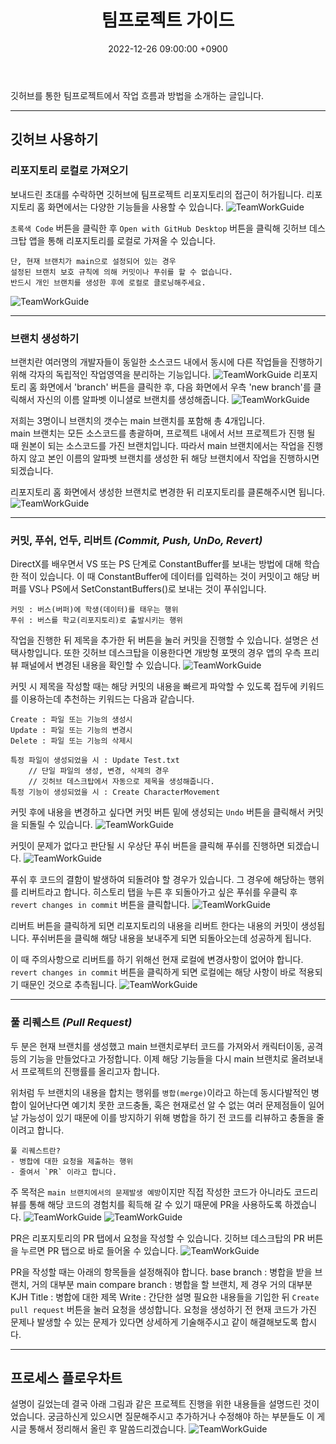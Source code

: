 ﻿---
title: 팀프로젝트 가이드
date: 2022-12-26 09:00:00 +0900
categories: [Development, StillTheyAlive]
tags: [StillTheyAlive]
img_path: /assets/img/posts/TeamWorkGuide/
---

깃허브를 통한 팀프로젝트에서 작업 흐름과 방법을 소개하는 글입니다.

---

## 깃허브 사용하기

### 리포지토리 로컬로 가져오기
보내드린 초대를 수락하면 깃허브에 팀프로젝트 리포지토리의 접근이 허가됩니다. 리포지토리 홈 화면에서는 다양한 기능들을 사용할 수 있습니다.
![TeamWorkGuide](01.PNG)

`초록색 Code` 버튼을 클릭한 후 `Open with GitHub Desktop` 버튼을 클릭해 깃허브 데스크탑 앱을 통해 리포지토리를 로컬로 가져올 수 있습니다.
```
단, 현재 브랜치가 main으로 설정되어 있는 경우
설정된 브랜치 보호 규칙에 의해 커밋이나 푸쉬를 할 수 없습니다.
반드시 개인 브랜치를 생성한 후에 로컬로 클로닝해주세요.
```
![TeamWorkGuide](02.PNG)

---

### 브랜치 생성하기
브랜치란 여러명의 개발자들이 동일한 소스코드 내에서 동시에 다른 작업들을 진행하기 위해 각자의 독립적인 작업영역을 분리하는 기능입니다.
![TeamWorkGuide](03.PNG)
리포지토리 홈 화면에서 'branch' 버튼을 클릭한 후, 다음 화면에서 우측 'new branch'를 클릭해서 자신의 이름 알파벳 이니셜로 브랜치를 생성해줍니다.
![TeamWorkGuide](04.PNG)

저희는 3명이니 브랜치의 갯수는 main 브랜치를 포함해 총 4개입니다.  
main 브랜치는 모든 소스코드를 총괄하며, 프로젝트 내에서 서브 프로젝트가 진행 될 때 원본이 되는 소스코드를 가진 브랜치입니다. 따라서 main 브랜치에서는 작업을 진행하지 않고 본인 이름의 알파벳 브랜치를 생성한 뒤 해당 브랜치에서 작업을 진행하시면 되겠습니다.  

리포지토리 홈 화면에서 생성한 브랜치로 변경한 뒤 리포지토리를 클론해주시면 됩니다.
![TeamWorkGuide](10.PNG)

---

### 커밋, 푸쉬, 언두, 리버트 _(Commit, Push, UnDo, Revert)_
DirectX를 배우면서 VS 또는 PS 단계로 ConstantBuffer를 보내는 방법에 대해 학습한 적이 있습니다. 이 때 ConstantBuffer에 데이터를 입력하는 것이 커밋이고 해당 버퍼를 VS나 PS에서 SetConstantBuffers()로 보내는 것이 푸쉬입니다.
```
커밋 : 버스(버퍼)에 학생(데이터)를 태우는 행위
푸쉬 : 버스를 학교(리포지토리)로 출발시키는 행위
```

작업을 진행한 뒤 제목을 추가한 뒤 버튼을 눌러 커밋을 진행할 수 있습니다. 설명은 선택사항입니다. 또한 깃허브 데스크탑을 이용한다면 개방형 포맷의 경우 앱의 우측 프리뷰 패널에서 변경된 내용을 확인할 수 있습니다.
![TeamWorkGuide](05.PNG)

커밋 시 제목을 작성할 때는 해당 커밋의 내용을 빠르게 파악할 수 있도록 접두에 키워드를 이용하는데 추천하는 키워드는 다음과 같습니다.
```
Create : 파일 또는 기능의 생성시
Update : 파일 또는 기능의 변경시
Delete : 파일 또는 기능의 삭제시

특정 파일이 생성되었을 시 : Update Test.txt
	// 단일 파일의 생성, 변경, 삭제의 경우
	// 깃허브 데스크탑에서 자동으로 제목을 생성해줍니다.
특정 기능이 생성되었을 시 : Create CharacterMovement
```

커밋 후에 내용을 변경하고 싶다면 커밋 버튼 밑에 생성되는 `Undo` 버튼을 클릭해서 커밋을 되돌릴 수 있습니다.
![TeamWorkGuide](06.PNG)

커밋이 문제가 없다고 판단될 시 우상단 푸쉬 버튼을 클릭해 푸쉬를 진행하면 되겠습니다.
![TeamWorkGuide](07.PNG)

푸쉬 후 코드의 결함이 발생하여 되돌려야 할 경우가 있습니다. 그 경우에 해당하는 행위를 리버트라고 합니다. 히스토리 탭을 누른 후 되돌아가고 싶은 푸쉬를 우클릭 후 `revert changes in commit` 버튼을 클릭합니다.
![TeamWorkGuide](08.PNG)

리버트 버튼을 클릭하게 되면 리포지토리의 내용을 리버트 한다는 내용의 커밋이 생성됩니다. 푸쉬버튼을 클릭해 해당 내용을 보내주게 되면 되돌아오는데 성공하게 됩니다.  

이 때 주의사항으로 리버트를 하기 위해선 현재 로컬에 변경사항이 없어야 합니다. `revert changes in commit` 버튼을 클릭하게 되면 로컬에는 해당 사항이 바로 적용되기 때문인 것으로 추측됩니다.
![TeamWorkGuide](09.PNG)

---

### 풀 리퀘스트 _(Pull Request)_

두 분은 현재 브랜치를 생성했고 main 브랜치로부터 코드를 가져와서 캐릭터이동, 공격 등의 기능을 만들었다고 가정합니다. 이제 해당 기능들을 다시 main 브랜치로 올려보내서 프로젝트의 진행률를 올리고자 합니다.  

위처럼 두 브랜치의 내용을 합치는 행위를 `병합(merge)`이라고 하는데 동시다발적인 병합이 일어난다면 예기치 못한 코드충돌, 혹은 현재로선 알 수 없는 여러 문제점들이 일어날 가능성이 있기 때문에 이를 방지하기 위해 병합을 하기 전 코드를 리뷰하고 충돌을 줄이려고 합니다.  

```
풀 리퀘스트란?
- 병합에 대한 요청을 제출하는 행위
- 줄여서 `PR` 이라고 합니다.
```
주 목적은 `main 브랜치에서의 문제발생 예방`이지만 직접 작성한 코드가 아니라도 코드리뷰를 통해 해당 코드의 경험치를 획득해 갈 수 있기 때문에 PR을 사용하도록 하겠습니다.
![TeamWorkGuide](11.PNG)
![TeamWorkGuide](12.PNG)

PR은 리포지토리의 PR 탭에서 요청을 작성할 수 있습니다. 깃허브 데스크탑의 PR 버튼을 누르면 PR 탭으로 바로 들어올 수 있습니다.
![TeamWorkGuide](13.PNG)

PR을 작성할 때는 아래의 항목들을 설정해줘야 합니다.
base branch : 병합을 받을 브랜치, 거의 대부분 main
compare branch : 병합을 할 브랜치, 제 경우 거의 대부분 KJH
Title : 병합에 대한 제목
Write : 간단한 설명
필요한 내용들을 기입한 뒤 `Create pull request` 버튼을 눌러 요청을 생성합니다. 요청을 생성하기 전 현재 코드가 가진 문제나 발생할 수 있는 문제가 있다면 상세하게 기술해주시고 같이 해결해보도록 합시다.

---

## 프로세스 플로우차트
설명이 길었는데 결국 아래 그림과 같은 프로젝트 진행을 위한 내용들을 설명드린 것이었습니다. 궁금하신게 있으시면 질문해주시고 추가하거나 수정해야 하는 부분들도 이 게시글 통해서 정리해서 올린 후 말씀드리겠습니다.
![TeamWorkGuide](14.PNG)
